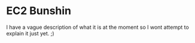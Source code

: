 # EC2 Bunshin

I have a vague description of what it is at the moment so I wont attempt to explain it just yet. ;)
